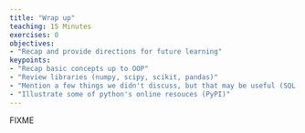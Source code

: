 ```yaml
---
title: "Wrap up"
teaching: 15 Minutes
exercises: 0
objectives:
- "Recap and provide directions for future learning"
keypoints:
- "Recap basic concepts up to OOP"
- "Review libraries (numpy, scipy, scikit, pandas)"
- "Mention a few things we didn't discuss, but that may be useful (SQL libraries, geospatial tools)"
- "Illustrate some of python's online resouces (PyPI)"
---
```


FIXME
